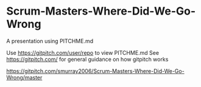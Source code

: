 # Scrum-Masters-Where-Did-We-Go-Wrong
A presentation using PITCHME.md

Use https://gitpitch.com/user/repo to view PITCHME.md
See https://gitpitch.com/ for general guidance on how gitpitch works

https://gitpitch.com/smurray2006/Scrum-Masters-Where-Did-We-Go-Wrong/master

